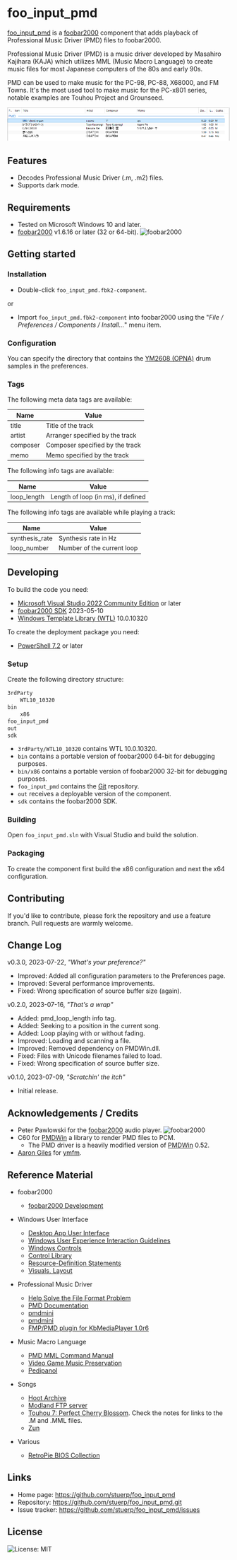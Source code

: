 
# foo_input_pmd

[foo_input_pmd](https://github.com/stuerp/foo_input_pmd/releases) is a [foobar2000](https://www.foobar2000.org/) component that adds playback of Professional Music Driver (PMD) files to foobar2000.

Professional Music Driver (PMD) is a music driver developed by Masahiro Kajihara (KAJA) which utilizes MML (Music Macro Language) to create music files for most Japanese computers of the 80s and early 90s.

PMD can be used to make music for the PC-98, PC-88, X68000, and FM Towns. It's the most used tool to make music for the PC-x801 series, notable examples are Touhou Project and Grounseed.

![Screenshot](/Resources/Screenshot.png?raw=true "Screenshot")

## Features

* Decodes Professional Music Driver (.m, .m2) files.
* Supports dark mode.

## Requirements

* Tested on Microsoft Windows 10 and later.
* [foobar2000](https://www.foobar2000.org/download) v1.6.16 or later (32 or 64-bit). ![foobar2000](https://www.foobar2000.org/button-small.png)

## Getting started

### Installation

* Double-click `foo_input_pmd.fbk2-component`.

or

* Import `foo_input_pmd.fbk2-component` into foobar2000 using the "*File / Preferences / Components / Install...*" menu item.

### Configuration

You can specify the directory that contains the [YM2608 (OPNA)](https://en.wikipedia.org/wiki/Yamaha_YM2608) drum samples in the preferences.

### Tags

The following meta data tags are available:

| Name           | Value                           |
| -------------- | ------------------------------- |
| title          | Title of the track              |
| artist         | Arranger specified by the track |
| composer       | Composer specified by the track |
| memo           | Memo specified by the track     |

The following info tags are available:

| Name        | Value                              |
| ----------- | ---------------------------------- |
| loop_length | Length of loop (in ms), if defined |

The following info tags are available while playing a track:

| Name           | Value                      |
| -------------- | -------------------------- |
| synthesis_rate | Synthesis rate in Hz       |
| loop_number    | Number of the current loop |

## Developing

To build the code you need:

* [Microsoft Visual Studio 2022 Community Edition](https://visualstudio.microsoft.com/downloads/) or later
* [foobar2000 SDK](https://www.foobar2000.org/SDK) 2023-05-10
* [Windows Template Library (WTL)](https://github.com/Win32-WTL/WTL) 10.0.10320

To create the deployment package you need:

* [PowerShell 7.2](https://github.com/PowerShell/PowerShell) or later

### Setup

Create the following directory structure:

    3rdParty
        WTL10_10320
    bin
        x86
    foo_input_pmd
    out
    sdk

* `3rdParty/WTL10_10320` contains WTL 10.0.10320.
* `bin` contains a portable version of foobar2000 64-bit for debugging purposes.
* `bin/x86` contains a portable version of foobar2000 32-bit for debugging purposes.
* `foo_input_pmd` contains the [Git](https://github.com/stuerp/foo_input_pmd) repository.
* `out` receives a deployable version of the component.
* `sdk` contains the foobar2000 SDK.

### Building

Open `foo_input_pmd.sln` with Visual Studio and build the solution.

### Packaging

To create the component first build the x86 configuration and next the x64 configuration.

## Contributing

If you'd like to contribute, please fork the repository and use a feature
branch. Pull requests are warmly welcome.

## Change Log

v0.3.0, 2023-07-22, *"What's your preference?"*

* Improved: Added all configuration parameters to the Preferences page.
* Improved: Several performance improvements.
* Fixed: Wrong specification of source buffer size (again).

v0.2.0, 2023-07-16, *"That's a wrap"*

* Added: pmd_loop_length info tag.
* Added: Seeking to a position in the current song.
* Added: Loop playing with or without fading.
* Improved: Loading and scanning a file.
* Improved: Removed dependency on PMDWin.dll.
* Fixed: Files with Unicode filenames failed to load.
* Fixed: Wrong specification of source buffer size.

v0.1.0, 2023-07-09, *"Scratchin' the itch"*

* Initial release.

## Acknowledgements / Credits

* Peter Pawlowski for the [foobar2000](https://www.foobar2000.org/) audio player. ![foobar2000](https://www.foobar2000.org/button-small.png)
* C60 for [PMDWin](http://c60.la.coocan.jp/) a library to render PMD files to PCM.
  * The PMD driver is a heavily modified version of [PMDWin](http://c60.la.coocan.jp/) 0.52.
* [Aaron Giles](https://github.com/aaronsgiles) for [ymfm](https://github.com/aaronsgiles/ymfm.git).

## Reference Material

* foobar2000
  * [foobar2000 Development](https://wiki.hydrogenaud.io/index.php?title=Foobar2000:Development:Overview)

* Windows User Interface
  * [Desktop App User Interface](https://learn.microsoft.com/en-us/windows/win32/windows-application-ui-development)
  * [Windows User Experience Interaction Guidelines](https://learn.microsoft.com/en-us/windows/win32/uxguide/guidelines)
  * [Windows Controls](https://learn.microsoft.com/en-us/windows/win32/controls/window-controls)
  * [Control Library](https://learn.microsoft.com/en-us/windows/win32/controls/individual-control-info)
  * [Resource-Definition Statements](https://learn.microsoft.com/en-us/windows/win32/menurc/resource-definition-statements)
  * [Visuals, Layout](https://learn.microsoft.com/en-us/windows/win32/uxguide/vis-layout)

* Professional Music Driver
  * [Help Solve the File Format Problem](http://justsolve.archiveteam.org/wiki/Professional_Music_Driver_PMD)
  * [PMD Documentation](https://pigu-a.github.io/pmddocs/)
  * [pmdmini](https://github.com/gzaffin/pmdmini)
  * [pmdmini](https://github.com/mistydemeo/pmdmini)
  * [FMP/PMD plugin for KbMediaPlayer 1.0r6](https://www.purose.net/befis/download/kmp/)

* Music Macro Language
  * [PMD MML Command Manual](https://pigu-a.github.io/pmddocs/pmdmml.htm)
  * [Video Game Music Preservation](http://www.vgmpf.com/Wiki/index.php/Music_Macro_Language)
  * [Pedipanol](https://mml-guide.readthedocs.io/pmd/intro/)

* Songs
  * [Hoot Archive](http://hoot.joshw.info/pc98/)
  * [Modland FTP server](https://www.exotica.org.uk/wiki/Modland)
  * [Touhou 7: Perfect Cherry Blossom](https://www.youtube.com/watch?v=7k8BBweVxcw). Check the notes for links to the .M and .MML files.
  * [Zun](http://www16.big.or.jp/~zun/html/pmd.html)

* Various
  * [RetroPie BIOS Collection](https://github.com/archtaurus/RetroPieBIOS)

## Links

* Home page: https://github.com/stuerp/foo_input_pmd
* Repository: https://github.com/stuerp/foo_input_pmd.git
* Issue tracker: https://github.com/stuerp/foo_input_pmd/issues

## License

![License: MIT](https://img.shields.io/badge/license-MIT-yellow.svg)
